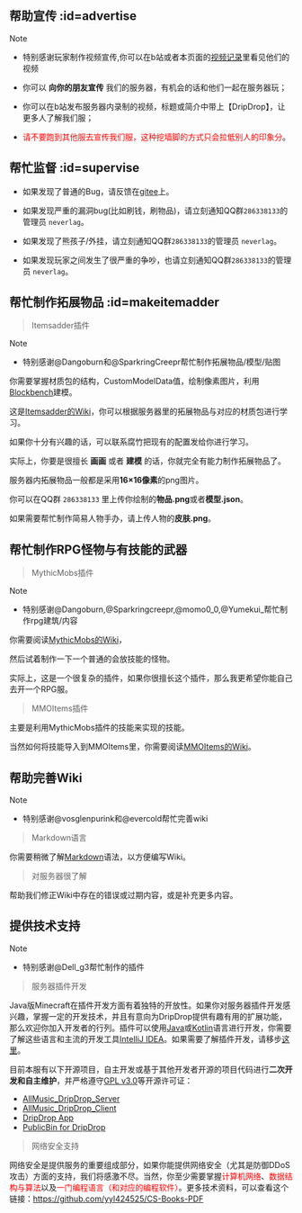 ## 帮助宣传 :id=advertise
>[!note]
> + 特别感谢玩家制作视频宣传,你可以在b站或者本页面的[视频记录](videos.md)里看见他们的视频

+ 你可以 **向你的朋友宣传** 我们的服务器，有机会的话和他们一起在服务器玩；

+ 你可以在b站发布服务器内录制的视频，标题或简介中带上【DripDrop】，让更多人了解我们服；

+ <font color=red>请不要跑到其他服去宣传我们服，这种挖墙脚的方式只会拉低别人的印象分</font>。

## 帮忙监督 :id=supervise

+ 如果发现了普通的Bug，请反馈在[gitee](https://gitee.com/neverlag/drip-drop-server/issues)上。

+ 如果发现严重的漏洞bug(比如刷钱，刷物品)，请立刻通知QQ群`286338133`的管理员 `neverlag`。

+ 如果发现了熊孩子/外挂，请立刻通知QQ群`286338133`的管理员 `neverlag`。

+ 如果发现玩家之间发生了很严重的争吵，也请立刻通知QQ群`286338133`的管理员 `neverlag`。

## 帮忙制作拓展物品 :id=makeitemadder

> Itemsadder插件

>[!note]
> + 特别感谢@Dangoburn和@SparkringCreepr帮忙制作拓展物品/模型/贴图

你需要掌握材质包的结构，CustomModelData值，绘制像素图片，利用[Blockbench](https://www.blockbench.net/downloads)建模。

这是[Itemsadder的Wiki](https://itemsadder.plugin.ga/plugin-usage)，你可以根据服务器里的拓展物品与对应的材质包进行学习。

如果你十分有兴趣的话，可以联系腐竹把现有的配置发给你进行学习。

实际上，你要是很擅长 **画画** 或者 **建模** 的话，你就完全有能力制作拓展物品了。

服务器内拓展物品一般都是采用**16×16像素**的png图片。

你可以在QQ群 `286338133` 里上传你绘制的**物品.png**或者**模型.json**。

如果需要帮忙制作简易人物手办，请上传人物的**皮肤.png**。

## 帮忙制作RPG怪物与有技能的武器

> MythicMobs插件

>[!note]
> + 特别感谢@Dangoburn,@Sparkringcreepr,@momo0_0,@Yumekui_帮忙制作rpg建筑/内容

你需要阅读[MythicMobs的Wiki](https://mineplugin.org/MythicMobs)，

然后试着制作一下一个普通的会放技能的怪物。

实际上，这是一个很复杂的插件，如果你很擅长这个插件，那么我更希望你能自己去开一个RPG服。

> MMOItems插件

主要是利用MythicMobs插件的技能来实现的技能。

当然如何将技能导入到MMOItems里，你需要阅读[MMOItems的Wiki](https://www.mcbbs.net/thread-696236-1-1.html)。

## 帮助完善Wiki

>[!note]
> + 特别感谢@vosglenpurink和@evercold帮忙完善wiki

> Markdown语言

你需要稍微了解[Markdown](https://markdown.com.cn/cheat-sheet.html#%E6%80%BB%E8%A7%88)语法，以方便编写Wiki。

> 对服务器很了解

帮助我们修正Wiki中存在的错误或过期内容，或是补充更多内容。

## 提供技术支持
>[!note]
> + 特别感谢@Dell_g3帮忙制作的插件

> 服务器插件开发

Java版Minecraft在插件开发方面有着独特的开放性。如果你对服务器插件开发感兴趣，掌握一定的开发技术，并且有意向为DripDrop提供有趣有用的扩展功能，那么欢迎你加入开发者的行列。插件可以使用[Java](https://www.liaoxuefeng.com/wiki/1252599548343744)或[Kotlin](https://book.kotlincn.net/text/d-basics.html)语言进行开发，你需要了解这些语言和主流的开发工具[IntelliJ IDEA](https://www.jetbrains.com/idea/)。如果需要了解插件开发，请移步[这里](https://mouse0w0.github.io/MinecraftDeveloperGuide/)。

目前本服有以下开源项目，自主开发或基于其他开发者开源的项目代码进行**二次开发和自主维护**，并严格遵守[GPL v3.0](https://www.gnu.org/licenses/quick-guide-gplv3.html)等开源许可证：

+ [AllMusic_DripDrop_Server](https://github.com/DripDrop-Minecraft/AllMusic_DripDrop_Server)
+ [AllMusic_DripDrop_Client](https://github.com/DripDrop-Minecraft/AllMusic_DripDrop_Client)
+ [DripDrop App](https://github.com/DripDrop-Minecraft/DripDrop_Service_App)
+ [PublicBin for DripDrop](https://github.com/DripDrop-Minecraft/PublicBin)

> 网络安全支持

网络安全是提供服务的重要组成部分，如果你能提供网络安全（尤其是防御DDoS攻击）方面的支持，我们将感激不尽。当然，你至少需要掌握<font color=red>计算机网络</font>、<font color=red>数据结构与算法</font>以及<font color=red>一门编程语言（和对应的编程软件）</font>。更多技术资料，可以查看这个链接：https://github.com/yyl424525/CS-Books-PDF